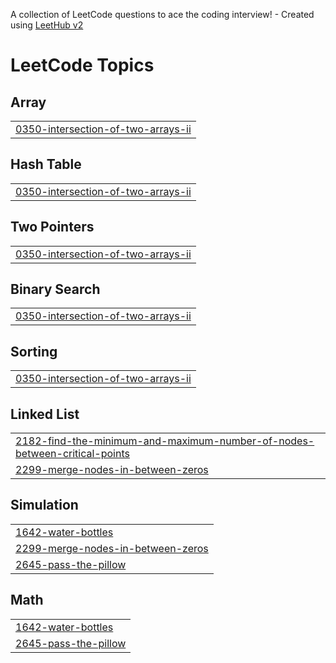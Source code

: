 A collection of LeetCode questions to ace the coding interview! - Created using [LeetHub v2](https://github.com/arunbhardwaj/LeetHub-2.0)
<!---LeetCode Topics Start-->
# LeetCode Topics
## Array
|  |
| ------- |
| [0350-intersection-of-two-arrays-ii](https://github.com/hudhyfa/Leetcode/tree/master/0350-intersection-of-two-arrays-ii) |
## Hash Table
|  |
| ------- |
| [0350-intersection-of-two-arrays-ii](https://github.com/hudhyfa/Leetcode/tree/master/0350-intersection-of-two-arrays-ii) |
## Two Pointers
|  |
| ------- |
| [0350-intersection-of-two-arrays-ii](https://github.com/hudhyfa/Leetcode/tree/master/0350-intersection-of-two-arrays-ii) |
## Binary Search
|  |
| ------- |
| [0350-intersection-of-two-arrays-ii](https://github.com/hudhyfa/Leetcode/tree/master/0350-intersection-of-two-arrays-ii) |
## Sorting
|  |
| ------- |
| [0350-intersection-of-two-arrays-ii](https://github.com/hudhyfa/Leetcode/tree/master/0350-intersection-of-two-arrays-ii) |
## Linked List
|  |
| ------- |
| [2182-find-the-minimum-and-maximum-number-of-nodes-between-critical-points](https://github.com/hudhyfa/Leetcode/tree/master/2182-find-the-minimum-and-maximum-number-of-nodes-between-critical-points) |
| [2299-merge-nodes-in-between-zeros](https://github.com/hudhyfa/Leetcode/tree/master/2299-merge-nodes-in-between-zeros) |
## Simulation
|  |
| ------- |
| [1642-water-bottles](https://github.com/hudhyfa/Leetcode/tree/master/1642-water-bottles) |
| [2299-merge-nodes-in-between-zeros](https://github.com/hudhyfa/Leetcode/tree/master/2299-merge-nodes-in-between-zeros) |
| [2645-pass-the-pillow](https://github.com/hudhyfa/Leetcode/tree/master/2645-pass-the-pillow) |
## Math
|  |
| ------- |
| [1642-water-bottles](https://github.com/hudhyfa/Leetcode/tree/master/1642-water-bottles) |
| [2645-pass-the-pillow](https://github.com/hudhyfa/Leetcode/tree/master/2645-pass-the-pillow) |
<!---LeetCode Topics End-->